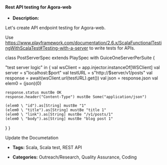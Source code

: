 #### Rest API testing for Agora-web


- **Description:**

Let's create API endpoint testing for Agora-web.

Use 
https://www.playframework.com/documentation/2.6.x/ScalaFunctionalTestingWithScalaTest#Testing-with-a-server 
to write tests for APIs.

class PostServerSpec extends PlaySpec with GuiceOneServerPerSuite {
  
  "test server logic" in {
    val wsClient = app.injector.instanceOf[WSClient]
    val server =  s"localhost:$port"
    val testURL = s"http://$server/v1/posts"
    val response = await(wsClient.url(testURL).get())
    val json = response.json
    val elem0 = (json)(0)
    
    response.status mustBe OK
    response.header("Content-Type") mustBe Some("application/json")

    (elem0 \ "id").as[String] mustBe "1"
    (elem0 \ "title").as[String] mustBe "title 1"
    (elem0 \ "link").as[String] mustBe "/v1/posts/1"
    (elem0 \ "body").as[String] mustBe "blog post 1"    
  }
}

Update the Documetation

- **Tags:** Scala, Scala test, REST API

- **Categories:** Outreach/Research, Quality Assurance, Coding
